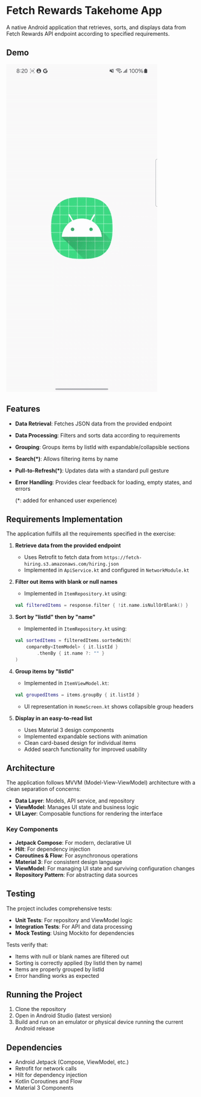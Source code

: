 # Fetch Rewards Takehome App

A native Android application that retrieves, sorts, and displays data from Fetch Rewards API endpoint according to specified requirements.

## Demo

![App Demo](demo.gif)

## Features

- **Data Retrieval**: Fetches JSON data from the provided endpoint
- **Data Processing**: Filters and sorts data according to requirements
- **Grouping**: Groups items by listId with expandable/collapsible sections
- **Search(*)**: Allows filtering items by name
- **Pull-to-Refresh(*)**: Updates data with a standard pull gesture
- **Error Handling**: Provides clear feedback for loading, empty states, and errors

    (*: added for enhanced user experience)

## Requirements Implementation

The application fulfills all the requirements specified in the exercise:

1. **Retrieve data from the provided endpoint**
   - Uses Retrofit to fetch data from `https://fetch-hiring.s3.amazonaws.com/hiring.json`
   - Implemented in `ApiService.kt` and configured in `NetworkModule.kt`

2. **Filter out items with blank or null names**
   - Implemented in `ItemRepository.kt` using:
   ```kotlin
   val filteredItems = response.filter { !it.name.isNullOrBlank() }
   ```

3. **Sort by "listId" then by "name"**
   - Implemented in `ItemRepository.kt` using:
   ```kotlin
   val sortedItems = filteredItems.sortedWith(
       compareBy<ItemModel> { it.listId }
           .thenBy { it.name ?: "" }
   )
   ```

4. **Group items by "listId"**
   - Implemented in `ItemViewModel.kt`:
   ```kotlin
   val groupedItems = items.groupBy { it.listId }
   ```
   - UI representation in `HomeScreen.kt` shows collapsible group headers

5. **Display in an easy-to-read list**
   - Uses Material 3 design components
   - Implemented expandable sections with animation
   - Clean card-based design for individual items
   - Added search functionality for improved usability

## Architecture

The application follows MVVM (Model-View-ViewModel) architecture with a clean separation of concerns:

- **Data Layer**: Models, API service, and repository
- **ViewModel**: Manages UI state and business logic
- **UI Layer**: Composable functions for rendering the interface

### Key Components

- **Jetpack Compose**: For modern, declarative UI
- **Hilt**: For dependency injection
- **Coroutines & Flow**: For asynchronous operations
- **Material 3**: For consistent design language
- **ViewModel**: For managing UI state and surviving configuration changes
- **Repository Pattern**: For abstracting data sources

## Testing

The project includes comprehensive tests:

- **Unit Tests**: For repository and ViewModel logic
- **Integration Tests**: For API and data processing
- **Mock Testing**: Using Mockito for dependencies

Tests verify that:
- Items with null or blank names are filtered out
- Sorting is correctly applied (by listId then by name)
- Items are properly grouped by listId
- Error handling works as expected

## Running the Project

1. Clone the repository
2. Open in Android Studio (latest version)
3. Build and run on an emulator or physical device running the current Android release

## Dependencies

- Android Jetpack (Compose, ViewModel, etc.)
- Retrofit for network calls
- Hilt for dependency injection
- Kotlin Coroutines and Flow
- Material 3 Components